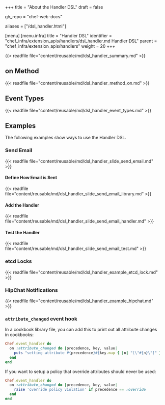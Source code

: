 +++
title = "About the Handler DSL"
draft = false

gh_repo = "chef-web-docs"

aliases = ["/dsl_handler.html"]

[menu]
  [menu.infra]
    title = "Handler DSL"
    identifier = "chef_infra/extension_apis/handlers/dsl_handler.md Handler DSL"
    parent = "chef_infra/extension_apis/handlers"
    weight = 20
+++

{{< readfile file="content/reusable/md/dsl_handler_summary.md" >}}

## on Method

{{< readfile file="content/reusable/md/dsl_handler_method_on.md" >}}

## Event Types

{{< readfile file="content/reusable/md/dsl_handler_event_types.md" >}}

## Examples

The following examples show ways to use the Handler DSL.

### Send Email

{{< readfile file="content/reusable/md/dsl_handler_slide_send_email.md" >}}

#### Define How Email is Sent

{{< readfile file="content/reusable/md/dsl_handler_slide_send_email_library.md" >}}

#### Add the Handler

{{< readfile file="content/reusable/md/dsl_handler_slide_send_email_handler.md" >}}

#### Test the Handler

{{< readfile file="content/reusable/md/dsl_handler_slide_send_email_test.md" >}}

### etcd Locks

{{< readfile file="content/reusable/md/dsl_handler_example_etcd_lock.md" >}}

### HipChat Notifications

{{< readfile file="content/reusable/md/dsl_handler_example_hipchat.md" >}}

### `attribute_changed` event hook

In a cookbook library file, you can add this to print out all
attribute changes in cookbooks:

```ruby
Chef.event_handler do
  on :attribute_changed do |precedence, key, value|
    puts "setting attribute #{precedence}#{key.map { |n| "[\"#{n}\"]" }.join} = #{value}"
  end
end
```

If you want to setup a policy that override attributes should never be
used:

```ruby
Chef.event_handler do
  on :attribute_changed do |precedence, key, value|
    raise 'override policy violation' if precedence == :override
  end
end
```
